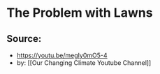 # The Problem with Lawns

## Source:
- https://youtu.be/megIy0mO5-4
- by: [[Our Changing Climate Youtube Channel]]

